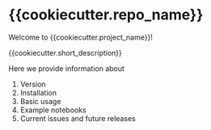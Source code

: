 # {{cookiecutter.repo_name}}
 Welcome to {{cookiecutter.project_name}}! 

 {{cookiecutter.short_description}}
 
 Here we provide information about
1. Version
2. Installation
3. Basic usage
4. Example notebooks
5. Current issues and future releases
